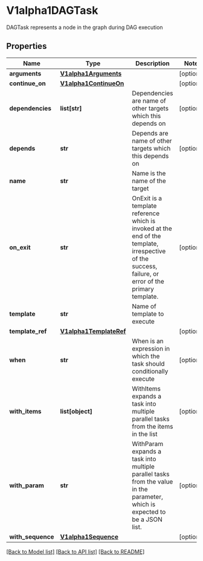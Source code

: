 # V1alpha1DAGTask

DAGTask represents a node in the graph during DAG execution
## Properties
Name | Type | Description | Notes
------------ | ------------- | ------------- | -------------
**arguments** | [**V1alpha1Arguments**](V1alpha1Arguments.md) |  | [optional] 
**continue_on** | [**V1alpha1ContinueOn**](V1alpha1ContinueOn.md) |  | [optional] 
**dependencies** | **list[str]** | Dependencies are name of other targets which this depends on | [optional] 
**depends** | **str** | Depends are name of other targets which this depends on | [optional] 
**name** | **str** | Name is the name of the target | 
**on_exit** | **str** | OnExit is a template reference which is invoked at the end of the template, irrespective of the success, failure, or error of the primary template. | [optional] 
**template** | **str** | Name of template to execute | 
**template_ref** | [**V1alpha1TemplateRef**](V1alpha1TemplateRef.md) |  | [optional] 
**when** | **str** | When is an expression in which the task should conditionally execute | [optional] 
**with_items** | **list[object]** | WithItems expands a task into multiple parallel tasks from the items in the list | [optional] 
**with_param** | **str** | WithParam expands a task into multiple parallel tasks from the value in the parameter, which is expected to be a JSON list. | [optional] 
**with_sequence** | [**V1alpha1Sequence**](V1alpha1Sequence.md) |  | [optional] 

[[Back to Model list]](../README.md#documentation-for-models) [[Back to API list]](../README.md#documentation-for-api-endpoints) [[Back to README]](../README.md)


